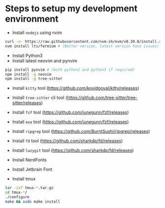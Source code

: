 # Steps to setup my development environment

- Install `nodejs` using nvim

```bash
curl -o- https://raw.githubusercontent.com/nvm-sh/nvm/v0.39.0/install.sh | bash
nvm install lts/fermium # (Better version, latest version have issues)
```

- Install Python3
- Install latest neovim and pynvim

```bash
pip install pynvim # (both python2 and python3 if required)
npm install -g neovim
npm install -g tree-sitter
```

- Install `kitty` tool (https://github.com/kovidgoyal/kitty/releases)
- Install `tree-sitter` cli tool (https://github.com/tree-sitter/tree-sitter/releases)
- Install `fzf` tool (https://github.com/junegunn/fzf/releases)
- Install `exa` tool (https://github.com/junegunn/fzf/releases)
- Install `ripgrep` tool (https://github.com/BurntSushi/ripgrep/releases)
- Install `fd` tool (https://github.com/sharkdp/fd/releases)
- Install `lazygit` tool (https://github.com/sharkdp/fd/releases)

- Install NerdFonts
- Install Jetbrain Font

- Install tmux

```bash
tar -zxf tmux-*.tar.gz
cd tmux-*/
./configure
make && sudo make install
```
